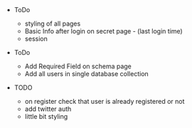 ##

* ToDo
    - styling of all pages
    - Basic Info after login on secret page - (last login time)
    - session 

* ToDo
    - Add Required Field on schema page
    - Add all users in single database collection
    

* TODO
    - on register check that user is already registered or not
    - add twitter auth
    - little bit styling